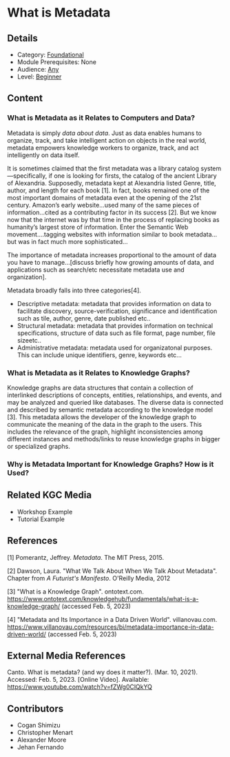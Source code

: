# What is Metadata
## Details
* Category: [Foundational](../categories/Foundational.md)
* Module Prerequisites: None
* Audience: [Any](../audiences/Any.md)
* Level: [Beginner](../levels/Beginner.md)

## Content

### What is Metadata as it Relates to Computers and Data?

Metadata is simply *data about data*. Just as data enables humans to organize, track, and take intelligent action on objects in the real world, metadata empowers knowledge workers to organize, track, and act intelligently on data itself.

It is sometimes claimed that the first metadata was a library catalog system—specifically, if one is looking for firsts, the catalog of the ancient Library of Alexandria. Supposedly, metadata kept at Alexandria listed Genre, title, author, and length for each book [1]. In fact, books remained one of the most important domains of metadata even at the opening of the 21st century. Amazon’s early website…used many of the same pieces of information…cited as a contributing factor in its success [2].
But we know now that the internet was by that time in the process of replacing books as humanity’s largest store of information. Enter the Semantic Web movement….tagging websites with information similar to book metadata…but was in fact much more sophisticated…

The importance of metadata increases proportional to the amount of data you have to manage...[discuss briefly how growing amounts of data, and applications such as search/etc necessitate metadata use and organization].

Metadata broadly falls into three categories[4].

* Descriptive metadata: metadata that provides information on data to facilitate discovery, source-verification, significance and identification such as tile, author, genre, date published etc.. 
* Structural metadata: metadata that provides information on technical specifications, structure of data such as file format, page number, file sizeetc..
* Administrative metadata: metadata used for organizatonal purposes. This can include unique identifiers, genre, keywords etc...


### What is Metadata as it Relates to Knowledge Graphs?

Knowledge graphs are data structures that contain a collection of interlinked descriptions of concepts, entities, relationships, and events, and may be analyzed and queried like databases. The diverse data is connected and described by semantic metadata according to the knowledge model [3]. This metadata allows the developer of the knowledge graph to communicate the meaning of the data in the graph to the users.
This includes the relevance of the graph, highlight inconsistencies among different instances and methods/links to reuse knowledge graphs in bigger or specialized graphs.

### Why is Metadata Important for Knowledge Graphs? How is it Used?


## Related KGC Media
* Workshop Example
* Tutorial Example

## References
[1] Pomerantz, Jeffrey. *Metadata*. The MIT Press, 2015. 

[2] Dawson, Laura. "What We Talk About When We Talk About Metadata". Chapter from *A Futurist's Manifesto*. O'Reilly Media, 2012

[3] "What is a Knowledge Graph". ontotext.com. https://www.ontotext.com/knowledgehub/fundamentals/what-is-a-knowledge-graph/ (accessed Feb. 5, 2023)

[4] "Metadata and Its Importance in a Data Driven World". villanovau.com. https://www.villanovau.com/resources/bi/metadata-importance-in-data-driven-world/ (accessed Feb. 5, 2023)

## External Media References
Canto. What is metadata? (and wy does it matter?). (Mar. 10, 2021). Accessed: Feb. 5, 2023. [Online Video]. Available: https://www.youtube.com/watch?v=fZWg0ClQkYQ

## Contributors
* Cogan Shimizu
* Christopher Menart
* Alexander Moore
* Jehan Fernando